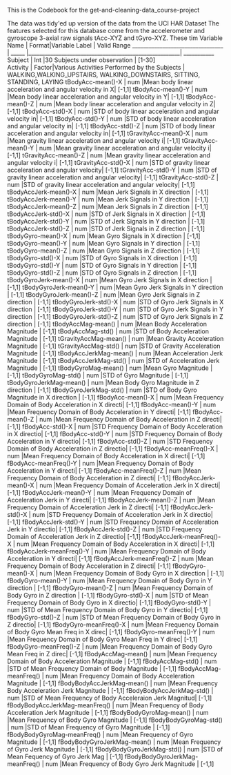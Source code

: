 This is the Codebook for the get-and-cleaning-data_course-project

The data was tidy'ed up version of the data from the UCI HAR Dataset
The features selected for this database come from the accelerometer and gyroscope 3-axial raw signals tAcc-XYZ and tGyro-XYZ. These tim
Variable Name                      |       Format|Variable Label                                         | Valid Range
_________________________________  |      _____  |_______________________________________________________| ___________
Subject                            |       Int   |30 Subjects under observation                          | [1-30]       
Activity                           |       Factor|Various Activities Performed by the Subjects           | WALKING,WALKING_UPSTAIRS, WALKING_DOWNSTAIRS, SITTING, STANDING, LAYING
tBodyAcc-mean()-X                  |       num   |Mean body linear acceleration and angular velocity in X| [-1,1]
tBodyAcc-mean()-Y                  |       num   |Mean body linear acceleration and angular velocity in Y| [-1,1]
tBodyAcc-mean()-Z                  |       num   |Mean body linear acceleration and angular velocity in Z| [-1,1]
tBodyAcc-std()-X                   |       num   |STD of body linear acceleration and angular velocity in| [-1,1]
tBodyAcc-std()-Y                   |       num   |STD of body linear acceleration and angular velocity in| [-1,1]
tBodyAcc-std()-Z                   |       num   |STD of body linear acceleration and angular velocity in| [-1,1]
tGravityAcc-mean()-X               |       num   |Mean gravity linear acceleration and angular velocity i| [-1,1]
tGravityAcc-mean()-Y               |       num   |Mean gravity linear acceleration and angular velocity i| [-1,1]
tGravityAcc-mean()-Z               |       num   |Mean gravity linear acceleration and angular velocity i| [-1,1]
tGravityAcc-std()-X                |       num   |STD of gravity linear acceleration and angular velocity| [-1,1]
tGravityAcc-std()-Y                |       num   |STD of gravity linear acceleration and angular velocity| [-1,1]
tGravityAcc-std()-Z                |       num   |STD of gravity linear acceleration and angular velocity| [-1,1]
tBodyAccJerk-mean()-X              |       num   |Mean Jerk Signals in X direction                       | [-1,1]
tBodyAccJerk-mean()-Y              |       num   |Mean Jerk Signals in Y direction                       | [-1,1]
tBodyAccJerk-mean()-Z              |       num   |Mean Jerk Signals in Z direction                       | [-1,1]
tBodyAccJerk-std()-X               |       num   |STD of Jerk Signals in X direction                     | [-1,1]
tBodyAccJerk-std()-Y               |       num   |STD of Jerk Signals in Y direction                     | [-1,1]
tBodyAccJerk-std()-Z               |       num   |STD of Jerk Signals in Z direction                     | [-1,1]
tBodyGyro-mean()-X                 |       num   |Mean Gyro Signals in X direction                       | [-1,1]
tBodyGyro-mean()-Y                 |       num   |Mean Gyro Signals in Y direction                       | [-1,1]
tBodyGyro-mean()-Z                 |       num   |Mean Gyro Signals in Z direction                       | [-1,1]
tBodyGyro-std()-X                  |       num   |STD of Gyro Signals in X direction                     | [-1,1]
tBodyGyro-std()-Y                  |       num   |STD of Gyro Signals in Y direction                     | [-1,1]
tBodyGyro-std()-Z                  |       num   |STD of Gyro Signals in Z direction                     | [-1,1]
tBodyGyroJerk-mean()-X             |       num   |Mean Gyro Jerk Signals in X direction                  | [-1,1]
tBodyGyroJerk-mean()-Y             |       num   |Mean Gyro Jerk Signals in Y direction                  | [-1,1]
tBodyGyroJerk-mean()-Z             |       num   |Mean Gyro Jerk Signals in Z direction                  | [-1,1]
tBodyGyroJerk-std()-X              |       num   |STD of Gyro Jerk Signals in X direction                | [-1,1]
tBodyGyroJerk-std()-Y              |       num   |STD of Gyro Jerk Signals in Y direction                | [-1,1]
tBodyGyroJerk-std()-Z              |       num   |STD of Gyro Jerk Signals in Z direction                | [-1,1]
tBodyAccMag-mean()                 |       num   |Mean Body Acceleration Magnitude                       | [-1,1]
tBodyAccMag-std()                  |       num   |STD of Body Acceleration Magnitude                     | [-1,1]
tGravityAccMag-mean()              |       num   |Mean Gravity Acceleration Magnitude                    | [-1,1]
tGravityAccMag-std()               |       num   |STD of Gravity Acceleration Magnitude                  | [-1,1]
tBodyAccJerkMag-mean()             |       num   |Mean  Acceleration Jerk Magnitude                      | [-1,1]
tBodyAccJerkMag-std()              |       num   |STD of  Acceleration Jerk Magnitude                    | [-1,1]
tBodyGyroMag-mean()                |       num   |Mean Gyro Magnitude                                    | [-1,1]
tBodyGyroMag-std()                 |       num   |STD of Gyro Magnitude                                  | [-1,1]
tBodyGyroJerkMag-mean()            |       num   |Mean Body Gyro Magnitude in Z direction                | [-1,1]
tBodyGyroJerkMag-std()             |       num   |STD of Body Gyro Magnitude in X direction              | [-1,1]
fBodyAcc-mean()-X                  |       num   |Mean Frequency Domain of Body Acceleration in X directi| [-1,1]
fBodyAcc-mean()-Y                  |       num   |Mean Frequency Domain of Body Acceleration in Y directi| [-1,1]
fBodyAcc-mean()-Z                  |       num   |Mean Frequency Domain of Body Acceleration in Z directi| [-1,1]
fBodyAcc-std()-X                   |       num   |STD Frequency Domain of Body Acceleration in X directio| [-1,1]
fBodyAcc-std()-Y                   |       num   |STD Frequency Domain of Body Acceleration in Y directio| [-1,1]
fBodyAcc-std()-Z                   |       num   |STD Frequency Domain of Body Acceleration in Z directio| [-1,1]
fBodyAcc-meanFreq()-X              |       num   |Mean Frequency Domain of Body Acceleration in X directi| [-1,1]
fBodyAcc-meanFreq()-Y              |       num   |Mean Frequency Domain of Body Acceleration in Y directi| [-1,1]
fBodyAcc-meanFreq()-Z              |       num   |Mean Frequency Domain of Body Acceleration in Z directi| [-1,1]
fBodyAccJerk-mean()-X              |       num   |Mean Frequency Domain of Acceleration Jerk in X directi| [-1,1]
fBodyAccJerk-mean()-Y              |       num   |Mean Frequency Domain of Acceleration Jerk in Y directi| [-1,1]
fBodyAccJerk-mean()-Z              |       num   |Mean Frequency Domain of Acceleration Jerk in Z directi| [-1,1]
fBodyAccJerk-std()-X               |       num   |STD Frequency Domain of Acceleration Jerk in X directio| [-1,1]
fBodyAccJerk-std()-Y               |       num   |STD Frequency Domain of Acceleration Jerk in Y directio| [-1,1]
fBodyAccJerk-std()-Z               |       num   |STD Frequency Domain of Acceleration Jerk in Z directio| [-1,1]
fBodyAccJerk-meanFreq()-X          |       num   |Mean Frequency Domain of Body Acceleration in X directi| [-1,1]
fBodyAccJerk-meanFreq()-Y          |       num   |Mean Frequency Domain of Body Acceleration in Y directi| [-1,1]
fBodyAccJerk-meanFreq()-Z          |       num   |Mean Frequency Domain of Body Acceleration in Z directi| [-1,1]
fBodyGyro-mean()-X                 |       num   |Mean Frequency Domain of Body Gyro in X direction      | [-1,1]
fBodyGyro-mean()-Y                 |       num   |Mean Frequency Domain of Body Gyro in Y direction      | [-1,1]
fBodyGyro-mean()-Z                 |       num   |Mean Frequency Domain of Body Gyro in Z direction      | [-1,1]
fBodyGyro-std()-X                  |       num   |STD of Mean Frequency Domain of Body Gyro in X directio| [-1,1]
fBodyGyro-std()-Y                  |       num   |STD of Mean Frequency Domain of Body Gyro in Y directio| [-1,1]
fBodyGyro-std()-Z                  |       num   |STD of Mean Frequency Domain of Body Gyro in Z directio| [-1,1]
fBodyGyro-meanFreq()-X             |       num   |Mean Frequency Domain of Body Gyro Mean Freq in X direc| [-1,1]
fBodyGyro-meanFreq()-Y             |       num   |Mean Frequency Domain of Body Gyro Mean Freq in Y direc| [-1,1]
fBodyGyro-meanFreq()-Z             |       num   |Mean Frequency Domain of Body Gyro Mean Freq in Z direc| [-1,1]
fBodyAccMag-mean()                 |       num   |Mean Frequency Domain of Body Acceleration Magnitude   | [-1,1]
fBodyAccMag-std()                  |       num   |STD of Mean Frequency Domain of Body Magnitude         | [-1,1]
fBodyAccMag-meanFreq()             |       num   |Mean Frequency Domain of Body Acceleration Magnitude   | [-1,1]
fBodyBodyAccJerkMag-mean()         |       num   |Mean Frequency Body Acceleration Jerk Magnitude        | [-1,1]
fBodyBodyAccJerkMag-std()          |       num   |STD of Mean Frequency of Body Acceleraion Jerk Magnitud| [-1,1]
fBodyBodyAccJerkMag-meanFreq()     |       num   |Mean Frequency of Body Acceleration Jerk Magnitude     | [-1,1]
fBodyBodyGyroMag-mean()            |       num   |Mean Frequency of Body Gyro Magnitude                  | [-1,1]
fBodyBodyGyroMag-std()             |       num   |STD of Mean Frequency of Gyro Magnitude                | [-1,1]
fBodyBodyGyroMag-meanFreq()        |       num   |Mean Frequency of Gyro Magnitude                       | [-1,1]
fBodyBodyGyroJerkMag-mean()        |       num   |Mean Frequency of Gyro Jerk Magnitude                  | [-1,1]
fBodyBodyGyroJerkMag-std()         |       num   |STD of Mean Fequency of Gyro Jerk Mag                  | [-1,1]
fBodyBodyGyroJerkMag-meanFreq()    |       num   |Mean Frequency of Body Gyro Jerk Magnitude             | [-1,1]
